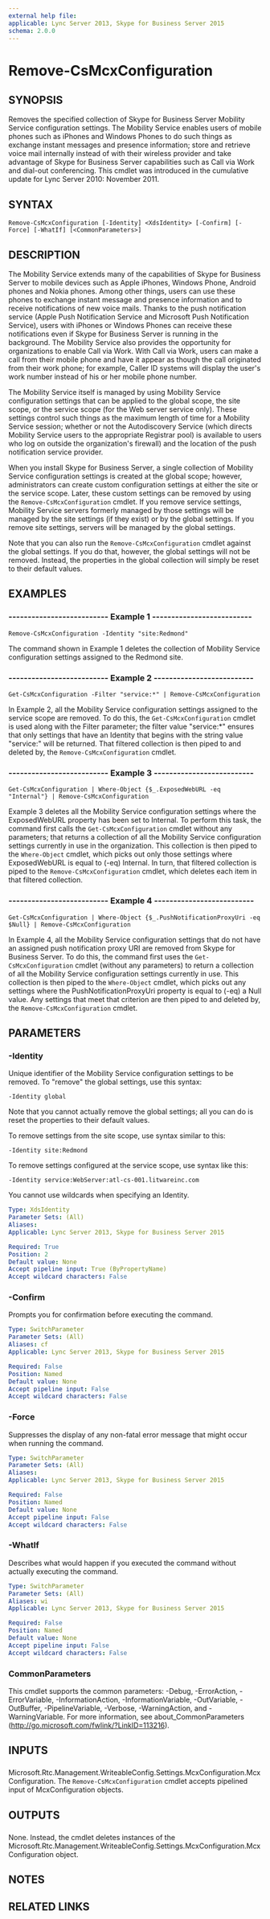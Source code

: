 ```yaml
---
external help file: 
applicable: Lync Server 2013, Skype for Business Server 2015
schema: 2.0.0
---
```


# Remove-CsMcxConfiguration

## SYNOPSIS
Removes the specified collection of Skype for Business Server Mobility Service configuration settings.
The Mobility Service enables users of mobile phones such as iPhones and Windows Phones to do such things as exchange instant messages and presence information; store and retrieve voice mail internally instead of with their wireless provider and take advantage of Skype for Business Server capabilities such as Call via Work and dial-out conferencing.
This cmdlet was introduced in the cumulative update for Lync Server 2010: November 2011.


## SYNTAX

```
Remove-CsMcxConfiguration [-Identity] <XdsIdentity> [-Confirm] [-Force] [-WhatIf] [<CommonParameters>]
```

## DESCRIPTION
The Mobility Service extends many of the capabilities of Skype for Business Server to mobile devices such as Apple iPhones, Windows Phone, Android phones and Nokia phones.
Among other things, users can use these phones to exchange instant message and presence information and to receive notifications of new voice mails.
Thanks to the push notification service (Apple Push Notification Service and Microsoft Push Notification Service), users with iPhones or Windows Phones can receive these notifications even if Skype for Business Server is running in the background.
The Mobility Service also provides the opportunity for organizations to enable Call via Work.
With Call via Work, users can make a call from their mobile phone and have it appear as though the call originated from their work phone; for example, Caller ID systems will display the user's work number instead of his or her mobile phone number.

The Mobility Service itself is managed by using Mobility Service configuration settings that can be applied to the global scope, the site scope, or the service scope (for the Web server service only).
These settings control such things as the maximum length of time for a Mobility Service session; whether or not the Autodiscovery Service (which directs Mobility Service users to the appropriate Registrar pool) is available to users who log on outside the organization's firewall) and the location of the push notification service provider.

When you install Skype for Business Server, a single collection of Mobility Service configuration settings is created at the global scope; however, administrators can create custom configuration settings at either the site or the service scope.
Later, these custom settings can be removed by using the `Remove-CsMcxConfiguration` cmdlet.
If you remove service settings, Mobility Service servers formerly managed by those settings will be managed by the site settings (if they exist) or by the global settings.
If you remove site settings, servers will be managed by the global settings.

Note that you can also run the `Remove-CsMcxConfiguration` cmdlet against the global settings.
If you do that, however, the global settings will not be removed.
Instead, the properties in the global collection will simply be reset to their default values.


## EXAMPLES

### -------------------------- Example 1 --------------------------
```
Remove-CsMcxConfiguration -Identity "site:Redmond"
```

The command shown in Example 1 deletes the collection of Mobility Service configuration settings assigned to the Redmond site.


### -------------------------- Example 2 --------------------------
```
Get-CsMcxConfiguration -Filter "service:*" | Remove-CsMcxConfiguration
```

In Example 2, all the Mobility Service configuration settings assigned to the service scope are removed.
To do this, the `Get-CsMcxConfiguration` cmdlet is used along with the Filter parameter; the filter value "service:*" ensures that only settings that have an Identity that begins with the string value "service:" will be returned.
That filtered collection is then piped to and deleted by, the `Remove-CsMcxConfiguration` cmdlet.


### -------------------------- Example 3 --------------------------
```
Get-CsMcxConfiguration | Where-Object {$_.ExposedWebURL -eq "Internal"} | Remove-CsMcxConfiguration
```

Example 3 deletes all the Mobility Service configuration settings where the ExposedWebURL property has been set to Internal.
To perform this task, the command first calls the `Get-CsMcxConfiguration` cmdlet without any parameters; that returns a collection of all the Mobility Service configuration settings currently in use in the organization.
This collection is then piped to the `Where-Object` cmdlet, which picks out only those settings where ExposedWebURL is equal to (-eq) Internal.
In turn, that filtered collection is piped to the `Remove-CsMcxConfiguration` cmdlet, which deletes each item in that filtered collection.


### -------------------------- Example 4 --------------------------
```
Get-CsMcxConfiguration | Where-Object {$_.PushNotificationProxyUri -eq $Null} | Remove-CsMcxConfiguration
```

In Example 4, all the Mobility Service configuration settings that do not have an assigned push notification proxy URI are removed from Skype for Business Server.
To do this, the command first uses the `Get-CsMcxConfiguration` cmdlet (without any parameters) to return a collection of all the Mobility Service configuration settings currently in use.
This collection is then piped to the `Where-Object` cmdlet, which picks out any settings where the PushNotificationProxyUri property is equal to (-eq) a Null value.
Any settings that meet that criterion are then piped to and deleted by, the `Remove-CsMcxConfiguration` cmdlet.


## PARAMETERS

### -Identity
Unique identifier of the Mobility Service configuration settings to be removed.
To "remove" the global settings, use this syntax:

`-Identity global`

Note that you cannot actually remove the global settings; all you can do is reset the properties to their default values.

To remove settings from the site scope, use syntax similar to this:

`-Identity site:Redmond`

To remove settings configured at the service scope, use syntax like this:

`-Identity service:WebServer:atl-cs-001.litwareinc.com`

You cannot use wildcards when specifying an Identity.

```yaml
Type: XdsIdentity
Parameter Sets: (All)
Aliases: 
Applicable: Lync Server 2013, Skype for Business Server 2015

Required: True
Position: 2
Default value: None
Accept pipeline input: True (ByPropertyName)
Accept wildcard characters: False
```

### -Confirm
Prompts you for confirmation before executing the command.

```yaml
Type: SwitchParameter
Parameter Sets: (All)
Aliases: cf
Applicable: Lync Server 2013, Skype for Business Server 2015

Required: False
Position: Named
Default value: None
Accept pipeline input: False
Accept wildcard characters: False
```

### -Force
Suppresses the display of any non-fatal error message that might occur when running the command.

```yaml
Type: SwitchParameter
Parameter Sets: (All)
Aliases: 
Applicable: Lync Server 2013, Skype for Business Server 2015

Required: False
Position: Named
Default value: None
Accept pipeline input: False
Accept wildcard characters: False
```

### -WhatIf
Describes what would happen if you executed the command without actually executing the command.

```yaml
Type: SwitchParameter
Parameter Sets: (All)
Aliases: wi
Applicable: Lync Server 2013, Skype for Business Server 2015

Required: False
Position: Named
Default value: None
Accept pipeline input: False
Accept wildcard characters: False
```

### CommonParameters
This cmdlet supports the common parameters: -Debug, -ErrorAction, -ErrorVariable, -InformationAction, -InformationVariable, -OutVariable, -OutBuffer, -PipelineVariable, -Verbose, -WarningAction, and -WarningVariable. For more information, see about_CommonParameters (http://go.microsoft.com/fwlink/?LinkID=113216).

## INPUTS

###  
Microsoft.Rtc.Management.WriteableConfig.Settings.McxConfiguration.McxConfiguration.
The `Remove-CsMcxConfiguration` cmdlet accepts pipelined input of McxConfiguration objects.

## OUTPUTS

###  
None.
Instead, the cmdlet deletes instances of the Microsoft.Rtc.Management.WriteableConfig.Settings.McxConfiguration.McxConfiguration object.

## NOTES

## RELATED LINKS
